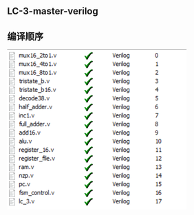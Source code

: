 ##  LC-3-master-verilog


## 编译顺序
   ![Image text](https://github.com/lslxcode/LC-3-master-verilog/blob/master/img/%E7%BC%96%E8%AF%91%E9%A1%BA%E5%BA%8F.png)   

